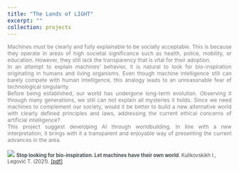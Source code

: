 ```yaml
---
title: "The Lands of LIGHT"
excerpt: ""
collection: projects
---
```

<div style ="text-align: justify;">
<span style ="color:gray; font-size:85%; ">
Machines must be clearly and fully explainable to be socially acceptable. This is because they operate in areas of high societal significance such as health, police, mobility, or education. However, they still lack the transparency that is vital for their adoption.<br>
In an attempt to explain machines’ behavior, it is natural to look for bio-inspiration originating in humans and living organisms. Even though machine intelligence still can barely compete with human intelligence, this analogy leads to an unreasonable fear of technological singularity.<br>
Before being established, our world has undergone long-term evolution. Observing it through many generations, we still can not explain all mysteries it holds. Since we need machines to complement our society, would it be better to build a new alternative world with clearly defined principles and laws, addressing the current ethical concerns of artificial intelligence?<br>
This project suggest developing AI through worldbuilding. In line with a new interpretation, it brings with it a transparent and enjoyable way of presenting the current advances in the area.<br><br>
</span>
</div>

<img src='/images/LIGHTS_lands.png'>

<span style ="font-size:80%; ">
<span style="color:#494e52">
<b>Stop looking for bio-inspiration. Let machines have their own world</b>.
Kulikovskikh I., Legović T. (2021). 
<span style="color:gray">
<a href="https://ilonakulikovskikh.github.io/files/kulikovskikh2021.pdf">[pdf]</a><br>



 <!--
developing machine learning projects through
building an artificial world
it complements the submission with new visualization tools, which improve clarity, content delivery,
and interactivity. The key point of worldbuilding is to encourage metaphorical thinking, which can
spark a better understanding of complex ideas by associating an unfamiliar idea with one that is
commonplace. This is one of the fastest ways to build practical intuition around machine learning,
addressing the transparency and explainability issues.
-->